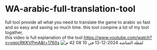 # WA-arabic-full-translation-tool
full tool provide all what you need to translate the game to arabic so fast and so easy and saving so much time. this tool compine a lot of my tool togather,  
this video is full explanation of the tool
https://www.youtube.com/watch?v=vqpcRKKVPmA&t=1760s
![‏لقطة الشاشة 2024-12-13 في 10 08 42 م](https://github.com/user-attachments/assets/c71874e1-dfe2-4041-8c0e-f8e625c51d0c)



